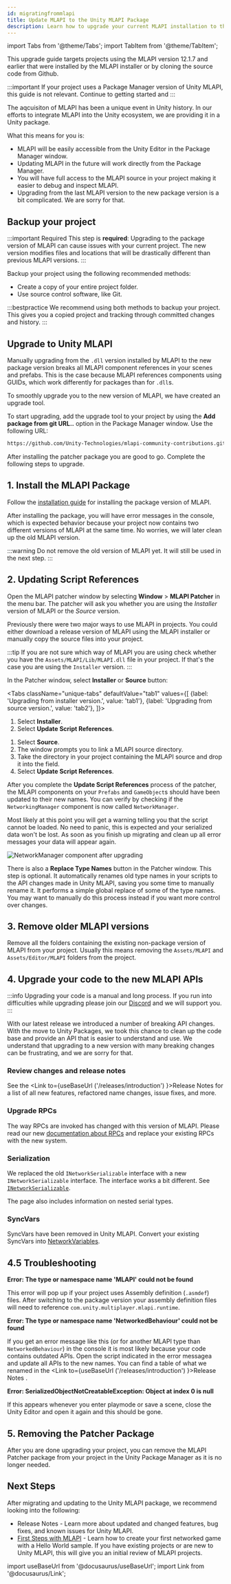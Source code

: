 ```yaml
---
id: migratingfrommlapi
title: Update MLAPI to the Unity MLAPI Package
description: Learn how to upgrade your current MLAPI installation to the Unity MLAPI package.
---
```


import Tabs from '@theme/Tabs';
import TabItem from '@theme/TabItem';

This upgrade guide targets projects using the MLAPI version 12.1.7 and earlier that were installed by the MLAPI installer or by cloning the source code from Github.

:::important
If your project uses a Package Manager version of Unity MLAPI, this guide is not relevant. Continue to getting started and 
:::

The aqcuisiton of MLAPI has been a unique event in Unity history. In our efforts to integrate MLAPI into the Unity ecosystem, we are providing it in a Unity package.

What this means for you is:

- MLAPI will be easily accessible from the Unity Editor in the Package Manager window.
- Updating MLAPI in the future will work directly from the Package Manager.
- You will have full access to the MLAPI source in your project making it easier to debug and inspect MLAPI.
- Upgrading from the last MLAPI version to the new package version is a bit complicated. We are sorry for that.

## Backup your project

:::important Required
This step is **required**: Upgrading to the package version of MLAPI can cause issues with your current project. The new version modifies files and locations that will be drastically different than previous MLAPI versions.
:::

Backup your project using the following recommended methods:

* Create a copy of your entire project folder.
* Use source control software, like Git. 

:::bestpractice
We recommend using both methods to backup your project. This gives you a copied project and tracking through committed changes and history.
:::

##  Upgrade to Unity MLAPI

Manually upgrading from the `.dll` version installed by MLAPI to the new package version breaks all MLAPI component references in your scenes and prefabs. This is the case because MLAPI references components using GUIDs, which work differently for packages than for `.dll`s. 

To smoothly upgrade you to the new version of MLAPI, we have created an upgrade tool.

To start upgrading, add the upgrade tool to your project by using the **Add package from git URL..** option in the Package Manager window. Use the following URL: 

```html
https://github.com/Unity-Technologies/mlapi-community-contributions.git?path=/com.unity.multiplayer.mlapi-patcher
```

After installing the patcher package you are good to go. Complete the following steps to upgrade.

## 1. Install the MLAPI Package
Follow the [installation guide](installation.md) for installing the package version of MLAPI.

After installing the package, you will have error messages in the console, which is expected behavior because your project now contains two different versions of MLAPI at the same time. No worries, we will later clean up the old MLAPI version.

:::warning
Do not remove the old version of MLAPI yet. It will still be used in the next step.
:::

## 2. Updating Script References

Open the MLAPI patcher window by selecting **Window** > **MLAPI Patcher** in the menu bar. The patcher will ask you whether you are using the *Installer* version of MLAPI or the *Source* version. 

Previously there were two major ways to use MLAPI in projects. You could either download a release version of MLAPI using the MLAPI installer or manually copy the source files into your project.

:::tip
If you are not sure which way of MLAPI you are using check whether you have the `Assets/MLAPI/Lib/MLAPI.dll` file in your project. If that's the case you are using the `Installer` version.
:::

In the Patcher window, select **Installer** or **Source** button:

<Tabs
  className="unique-tabs"
  defaultValue="tab1"
  values={[
    {label: 'Upgrading from installer version.', value: 'tab1'},
    {label: 'Upgrading from source version.', value: 'tab2'},
  ]}>

<TabItem value="tab1">

1. Select **Installer**.
1. Select **Update Script References**.

</TabItem>
<TabItem value="tab2">

1. Select **Source**. 
1. The window prompts you to link a MLAPI source directory. 
1. Take the directory in your project containing the MLAPI source and drop it into the field. 
1. Select **Update Script References**.

</TabItem>
</Tabs>

After you complete the **Update Script References** process of the patcher, the MLAPI components on your `Prefabs` and `GameObject`s should have been updated to their new names. You can verify by checking if the `NetworkingManager` component is now called `NetworkManager`.

Most likely at this point you will get a warning telling you that the script cannot be loaded. No need to panic, this is expected and your serialized data won't be lost. As soon as you finish up migrating and clean up all error messages your data will appear again.

 ![NetworkManager component after upgrading](/img/upgrade-guide/networkmanager-component.png)

There is also a **Replace Type Names** button in the Patcher window. This step is optional. It automatically renames old type names in your scripts to the API changes made in Unity MLAPI, saving you some time to manually rename it. It performs a simple global replace of some of the type names. You may want to manually do this process instead if you want more control over changes.

## 3. Remove older MLAPI versions

Remove all the folders containing the existing non-package version of MLAPI from your project. Usually this means removing the `Assets/MLAPI` and `Assets/Editor/MLAPI` folders from the project.

## 4. Upgrade your code to the new MLAPI APIs

:::info
Upgrading your code is a manual and long process. If you run into difficulties while upgrading please join our [Discord](https://discord.gg/buMxnnPvTb) and we will support you.
:::

With our latest release we introduced a number of breaking API changes. With the move to Unity Packages, we took this chance to clean up the code base and provide an API that is easier to understand and use. We understand that upgrading to a new version with many breaking changes can be frustrating, and we are sorry for that.

### Review changes and release notes
See the <Link to={useBaseUrl ('/releases/introduction') }>Release Notes</Link> for a list of all new features, refactored name changes, issue fixes, and more.

### Upgrade RPCs

The way RPCs are invoked has changed with this version of MLAPI. Please read our new [documentation about RPCs](../advanced-topics/messaging-system.md) and replace your existing RPCs with the new system.

### Serialization

We replaced the old `INetworkSerializable` interface with a new `INetworkSerializable` interface. The interface works a bit different. See [`INetworkSerializable`](../advanced-topics/serialization/inetworkserializable.md).

The page also includes information on nested serial types.

### SyncVars

SyncVars have been removed in Unity MLAPI. Convert your existing SyncVars into [NetworkVariables](../mlapi-basics/networkvariable).

## 4.5 Troubleshooting

**Error: The type or namespace name 'MLAPI' could not be found**

This error will pop up if your project uses Assembly definition (`.asmdef`) files. After switching to the package version your assembly definition files will need to reference `com.unity.multiplayer.mlapi.runtime`.

**Error: The type or namespace name 'NetworkedBehaviour' could not be found**

If you get an error message like this (or for another MLAPI type than `NetworkedBehaviour`) in the console it is most likely because your code contains outdated APIs. Open the script indicated in the error messagea and update all APIs to the new names. You can find a table of what we renamed in the <Link to={useBaseUrl ('/releases/introduction') }>Release Notes</Link> .

**Error: SerializedObjectNotCreatableException: Object at index 0 is null**

If this appears whenever you enter playmode or save a scene, close the Unity Editor and open it again and this should be gone.

## 5. Removing the Patcher Package
After you are done upgrading your project, you can remove the MLAPI Patcher package from your project in the Unity Package Manager as it is no longer needed.

## Next Steps

After migrating and updating to the Unity MLAPI package, we recommend looking into the following:

* <Link to={useBaseUrl ('/releases/introduction') }>Release Notes</Link> - Learn more about updated and changed features, bug fixes, and known issues for Unity MLAPI.
* [First Steps with MLAPI](../tutorials/helloworld/helloworldintro.md) - Learn how to create your first networked game with a Hello World sample. If you have existing projects or are new to Unity MLAPI, this will give you an initial review of MLAPI projects.

import useBaseUrl from '@docusaurus/useBaseUrl';
import Link from '@docusaurus/Link';